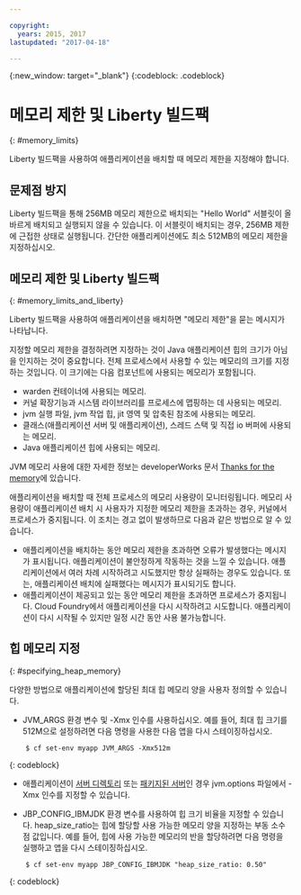 ```yaml
---

copyright:
  years: 2015, 2017
lastupdated: "2017-04-18"

---
```


{:new_window: target="_blank"}
{:codeblock: .codeblock}

# 메모리 제한 및 Liberty 빌드팩
{: #memory_limits}

Liberty 빌드팩을 사용하여 애플리케이션을 배치할 때 메모리 제한을 지정해야 합니다.

## 문제점 방지

Liberty 빌드팩을 통해 256MB 메모리 제한으로 배치되는 "Hello World" 서블릿이 올바르게 배치되고 실행되지 않을 수 있습니다. 이 서블릿이 배치되는 경우, 256MB 제한에 근접한 상태로 실행됩니다. 간단한 애플리케이션에도 최소 512MB의 메모리 제한을 지정하십시오.

## 메모리 제한 및 Liberty 빌드팩
{: #memory_limits_and_liberty}


Liberty 빌드팩을 사용하여 애플리케이션을 배치하면 "메모리 제한"을 묻는 메시지가 나타납니다.

지정할 메모리 제한을 결정하려면 지정하는 것이 Java 애플리케이션 힙의 크기가 아님을 인지하는 것이 중요합니다. 전체 프로세스에서 사용할 수 있는 메모리의 크기를 지정하는 것입니다. 이 크기에는 다음 컴포넌트에 사용되는 메모리가 포함됩니다.

* warden 컨테이너에 사용되는 메모리.
* 커널 확장기능과 시스템 라이브러리를 프로세스에 맵핑하는 데 사용되는 메모리.
* jvm 실행 파일, jvm 작업 힙, jit 영역 및 압축된 참조에 사용되는 메모리.
* 클래스(애플리케이션 서버 및 애플리케이션), 스레드 스택 및 직접 io 버퍼에 사용되는 메모리.
* Java 애플리케이션 힙에 사용되는 메모리.

JVM 메모리 사용에 대한 자세한 정보는 developerWorks 문서 [Thanks for the memory](http://www.ibm.com/developerworks/library/j-nativememory-linux/)에 있습니다. 

애플리케이션을 배치할 때 전체 프로세스의 메모리 사용량이 모니터링됩니다. 메모리 사용량이 애플리케이션 배치 시 사용자가 지정한 메모리 제한을 초과하는 경우, 커널에서 프로세스가 중지됩니다. 이 조치는 경고 없이 발생하므로 다음과 같은 방법으로 알 수 있습니다. 

* 애플리케이션을 배치하는 동안 메모리 제한을 초과하면 오류가 발생했다는 메시지가 표시됩니다. 애플리케이션이 불안정하게 작동하는 것을 느낄 수 있습니다. 애플리케이션에서 여러 차례 시작하려고 시도했지만 항상 실패하는 경우도 있습니다. 또는, 애플리케이션 배치에 실패했다는 메시지가 표시되기도 합니다.
* 애플리케이션이 제공되고 있는 동안 메모리 제한을 초과하면 프로세스가 중지됩니다. Cloud Foundry에서 애플리케이션을 다시 시작하려고 시도합니다. 애플리케이션이 다시 시작될 수 있지만 일정 시간 동안 사용 불가능합니다.

## 힙 메모리 지정
{: #specifying_heap_memory}

다양한 방법으로 애플리케이션에 할당된 최대 힙 메모리 양을 사용자 정의할 수 있습니다.

*  JVM_ARGS 환경 변수 및 -Xmx 인수를 사용하십시오. 예를 들어, 최대 힙 크기를 512M으로 설정하려면
다음 명령을 사용한 다음 앱을 다시 스테이징하십시오.

```
    $ cf set-env myapp JVM_ARGS -Xmx512m
```
{: codeblock}

* 애플리케이션이 [서버 디렉토리](optionsForPushing.html#server_directory) 또는 [패키지된 서버](optionsForPushing.html#packaged_server)인 경우
jvm.options 파일에서 -Xmx 인수를 지정할 수 있습니다.

* JBP_CONFIG_IBMJDK 환경 변수를 사용하여 힙 크기 비율을 지정할 수 있습니다. heap_size_ratio는
힙에 할당할 사용 가능한 메모리 양을 지정하는 부동 소수점 값입니다. 예를 들어, 힙에 사용 가능한
메모리의 반을 할당하려면 다음 명령을 실행하고 앱을 다시 스테이징하십시오.

```
    $ cf set-env myapp JBP_CONFIG_IBMJDK "heap_size_ratio: 0.50"
```
{: codeblock}
